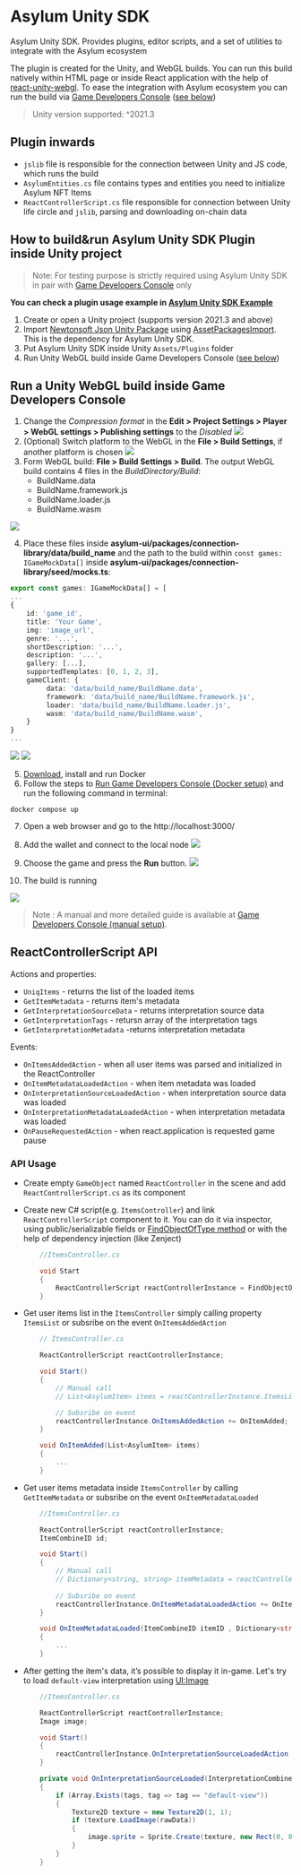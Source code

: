 # Asylum Unity SDK

Asylum Unity SDK. Provides plugins, editor scripts, and a set of utilities to integrate with the Asylum ecosystem

The plugin is created for the Unity, and WebGL builds. You can run this build natively within HTML page or inside React application with the help of [react-unity-webgl](https://www.npmjs.com/package/react-unity-webgl). To ease the integration with Asylum ecosystem you can run the build via [Game Developers Console](https://gitlab.com/asylum-space/asylum-ui/-/tree/main/packages/game-developers-console) ([see below](#run-the-build-inside-game-developer-console))

> Unity version supported: ^2021.3

## Plugin inwards
- `jslib` file is responsible for the connection between Unity and JS code, which runs the build
- `AsylumEntities.cs` file contains types and entities you need to initialize Asylum NFT Items
- `ReactControllerScript.cs` file responsible for connection between Unity life circle and `jslib`, parsing and downloading on-chain data

## How to build&run Asylum Unity SDK Plugin inside Unity project

> Note: For testing purpose is strictly required using Asylum Unity SDK in pair with [Game Developers Console](https://gitlab.com/asylum-space/asylum-ui/-/tree/main/packages/game-developers-console) only

**You can check a plugin usage example in [Asylum Unity SDK Example](https://gitlab.com/asylum-space/asylum-unity-sdk-example)**

1. Create or open a Unity project (supports version 2021.3 and above)
2. Import [Newtonsoft Json Unity Package](https://docs.unity3d.com/Packages/com.unity.nuget.newtonsoft-json@2.0/manual/index.html) using [AssetPackagesImport](https://docs.unity3d.com/Manual/AssetPackagesImport.html). This is the dependency for Asylum Unity SDK.
3. Put Asylum Unity SDK inside Unity `Assets/Plugins` folder
4. Run Unity WebGL build inside Game Developers Console ([see below](#run-the-build-inside-game-developers-console))

## Run a Unity WebGL build inside Game Developers Console
1. Change the _Compression format_ in the **Edit > Project Settings > Player > WebGL settings > Publishing settings** to the _Disabled_
![](img/project-settings.png)
2. (Optional) Switch platform to the WebGL in the **File > Build Settings**, if another platform is chosen
![](img/switch-platform.png)
3. Form WebGL build: **File > Build Settings > Build**. The output WebGL build contains 4 files in the _BuildDirectory/Build_:
    - BuildName.data
    - BuildName.framework.js
    - BuildName.loader.js
    - BuildName.wasm

![](img/WebGL-build.png)

4. Place these files inside **asylum-ui/packages/connection-library/data/build_name** and the path to the build within `const games: IGameMockData[]` inside **asylum-ui/packages/connection-library/seed/mocks.ts**:
```ts
export const games: IGameMockData[] = [
...
{
    id: 'game_id',
    title: 'Your Game',
    img: 'image_url',
    genre: '...',
    shortDescription: '...',
    description: '...',
    gallery: [...],
    supportedTemplates: [0, 1, 2, 3],
    gameClient: {
         data: 'data/build_name/BuildName.data',
         framework: 'data/build_name/BuildName.framework.js',
         loader: 'data/build_name/BuildName.loader.js',
         wasm: 'data/build_name/BuildName.wasm',
    }
}
...
```

![](img/Build-files-data.png)
![](img/mocks.png)

5. [Download](https://docs.docker.com/get-docker/), install and run Docker
6. Follow the steps to [Run Game Developers Console (Docker setup)](https://gitlab.com/asylum-space/asylum-ui/-/tree/main/packages/game-developers-console#run-game-developers-console-docker-setup) and run the following command in terminal:
```
docker compose up
```

7. Open a web browser and go to the http://localhost:3000/

8. Add the wallet and connect to the local node
![](img/Connection.png)

9. Choose the game and press the **Run** button. 
![](img/run-game.png)

10. The build is running

![](img/Items-views.png)

> Note : A manual and more detailed guide is available at [Game Developers Console (manual setup)](https://gitlab.com/asylum-space/asylum-ui/-/tree/main/packages/game-developers-console#run-game-developers-console-manual-setup).

## ReactControllerScript API
Actions and properties:
- `UniqItems` - returns the list of the loaded items
- `GetItemMetadata` - returns item's metadata
- `GetInterpretationSourceData` - returns interpretation source data
- `GetInterpretationTags` - retursn array of the interpretation tags
- `GetInterpretationMetadata` -returns interpretation metadata

Events:
- `OnItemsAddedAction` - when all user items was parsed and initialized in the ReactController
- `OnItemMetadataLoadedAction` - when item metadata was loaded
- `OnInterpretationSourceLoadedAction` - when interpretation source data was loaded
- `OnInterpretationMetadataLoadedAction` - when interpretation metadata was loaded
- `OnPauseRequestedAction` - when react.application is requested game pause

### API Usage
- Create empty `GameObject` named `ReactController` in the scene and add `ReactControllerScript.cs` as its component
- Create new C# script(e.g. `ItemsController`) and link `ReactControllerScript` component to it. You can do it via inspector, using public/serializable fields or [FindObjectOfType method](https://docs.unity3d.com/ScriptReference/Object.FindObjectOfType.html) or with the help of dependency injection (like Zenject)
    ```cs
        //ItemsController.cs

        void Start
        {
            ReactControllerScript reactControllerInstance = FindObjectOfType<ReactControllerScript>();
        }
    ```
- Get user items list in the `ItemsController` simply calling property `ItemsList` or subsribe on the event `OnItemsAddedAction`
    ```cs
        // ItemsController.cs

        ReactControllerScript reactControllerInstance;

        void Start()
        {
            // Manual call
            // List<AsylumItem> items = reactControllerInstance.ItemsList;

            // Subsribe on event
            reactControllerInstance.OnItemsAddedAction += OnItemAdded;
        }

        void OnItemAdded(List<AsylumItem> items)
        {
            ...
        }
    ```
- Get user items metadata inside `ItemsController` by calling `GetItemMetadata` or subsribe on the event `OnItemMetadataLoaded`
    ```cs
        //ItemsController.cs

        ReactControllerScript reactControllerInstance;
        ItemCombineID id;

        void Start()
        {
            // Manual call
            // Dictionary<string, string> itemMetadata = reactControllerInstance.GetItemMetadata(id);
            
            // Subsribe on event
            reactControllerInstance.OnItemMetadataLoadedAction += OnItemMetadataLoaded;
        }

        void OnItemMetadataLoaded(ItemCombineID itemID , Dictionary<string, string> metadata)
        {
            ...
        }
    ```
- After getting the item's data, it’s possible to display it in-game. Let's try to load `default-view` interpretation using [UI:Image](https://docs.unity3d.com/2021.3/Documentation/ScriptReference/UIElements.Image.html)

    ```cs
        //ItemsController.cs

        ReactControllerScript reactControllerInstance;
        Image image;

        void Start()
        {
            reactControllerInstance.OnInterpretationSourceLoadedAction += OnInterpretationSourceLoaded;
        }

        private void OnInterpretationSourceLoaded(InterpretationCombineID interpretationID, string[] tags, byte[] rawData)
        {
            if (Array.Exists(tags, tag => tag == "default-view"))
            {
                Texture2D texture = new Texture2D(1, 1);
                if (texture.LoadImage(rawData))
                {
                    image.sprite = Sprite.Create(texture, new Rect(0, 0, texture.width, texture.height), new Vector2(texture.width / 2, texture.height / 2));
                }
            }
        }
    ```
